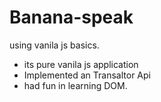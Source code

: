# Banana-speak
using vanila js basics.
* its pure vanila js application
* Implemented an Transaltor Api
* had fun in learning DOM.

